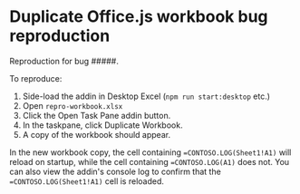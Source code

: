 # Duplicate Office.js workbook bug reproduction

Reproduction for bug #####.

To reproduce:

1. Side-load the addin in Desktop Excel (`npm run start:desktop` etc.)
2. Open `repro-workbook.xlsx`
3. Click the Open Task Pane addin button.
4. In the taskpane, click Duplicate Workbook.
5. A copy of the workbook should appear.

In the new workbook copy, the cell containing `=CONTOSO.LOG(Sheet1!A1)` will reload on startup, while the cell containing `=CONTOSO.LOG(A1)` does not. You can also view the addin's console log to confirm that the `=CONTOSO.LOG(Sheet1!A1)` cell is reloaded.
